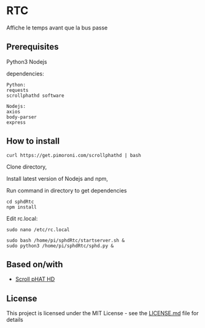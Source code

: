 # RTC

Affiche le temps avant que la bus passe

## Prerequisites

Python3
Nodejs

dependencies:
```
Python:
requests
scrollphathd software

Nodejs:
axios
body-parser
express
```

## How to install

```
curl https://get.pimoroni.com/scrollphathd | bash
```

Clone directory,

Install latest version of Nodejs and npm,

Run command in directory to get dependencies
```
cd sphdRtc
npm install
```

Edit rc.local:
```
sudo nano /etc/rc.local
```
```
sudo bash /home/pi/sphdRtc/startserver.sh &
sudo python3 /home/pi/sphdRtc/sphd.py &
```


## Based on/with

* [Scroll pHAT HD](https://learn.pimoroni.com/tutorial/sandyj/getting-started-with-scroll-phat-hd)


## License

This project is licensed under the MIT License - see the [LICENSE.md](LICENSE.md) file for details
